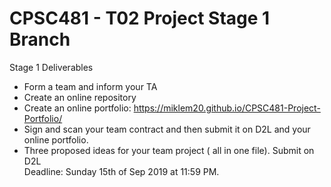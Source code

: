 # CPSC481 - T02 Project Stage 1 Branch
Stage 1 Deliverables

- Form a team and inform your TA  
- Create an online repository  
- Create an online portfolio: https://miklem20.github.io/CPSC481-Project-Portfolio/  
- Sign and scan your team contract and then submit it on D2L and your online portfolio.  
- Three proposed ideas for your team project ( all in one file). Submit on D2L  
Deadline: Sunday 15th of Sep 2019 at 11:59 PM.  


